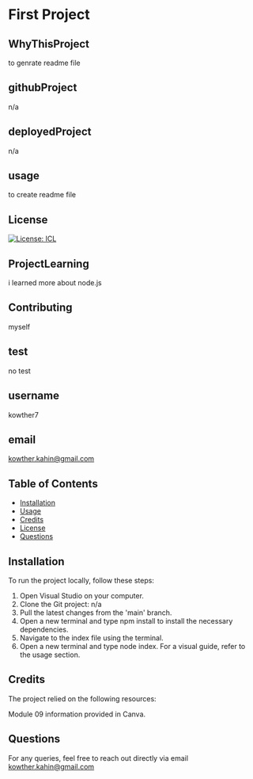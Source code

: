 # First Project 
## WhyThisProject
to genrate readme file  
## githubProject
n/a
## deployedProject
n/a
## usage
to create readme file 
## License
[![License: ICL](https://img.shields.io/badge/License-ISC-blue.svg)](https://opensource.org/licenses/ISC)
## ProjectLearning
i learned more about node.js 
## Contributing
myself 
## test
no test 
## username
kowther7 
## email
kowther.kahin@gmail.com

## Table of Contents

- [Installation](#installation)
- [Usage](#usage)
- [Credits](#credits)
- [License](#license)
- [Questions](#questions)

## Installation
To run the project locally, follow these steps:

1. Open Visual Studio on your computer.
2. Clone the Git project: n/a
3. Pull the latest changes from the 'main' branch.
4. Open a new terminal and type npm install to install the necessary dependencies.
5. Navigate to the index file using the terminal.
6. Open a new terminal and type node index.
For a visual guide, refer to the usage section.

## Credits
The project relied on the following resources:

Module 09 information provided in Canva.



## Questions
For any queries, feel free to reach out directly via email kowther.kahin@gmail.com



